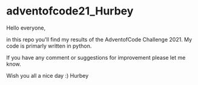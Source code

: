 # adventofcode21_Hurbey

Hello everyone, 

in this repo you'll find my results of the AdventofCode Challenge 2021. 
My code is primarly written in python.

If you have any comment or suggestions for improvement please let me know.

Wish you all a nice day :)
Hurbey
